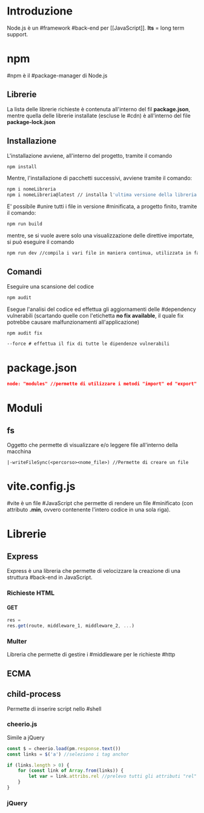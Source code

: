 # Introduzione
Node.js è un #framework #back-end per [[JavaScript]].
**lts** = long term support.
# npm
#npm è il #package-manager di Node.js
## Librerie
La lista delle librerie richieste è contenuta all'interno del fil **package.json**, mentre quella delle librerie installate (escluse le #cdn) è all'interno del file **package-lock.json**
## Installazione
L'installazione avviene, all'interno del progetto, tramite il comando
``` bash
npm install
```
Mentre, l'installazione di pacchetti successivi, avviene tramite il comando:
``` bash
npm i nomeLibreria
npm i nomeLibreria@latest // installa l'ultima versione della libreria
```
E' possibile #unire tutti i file in versione #minificata, a  progetto finito, tramite  il comando:
```Bash
npm run build
```
mentre, se si vuole avere solo una visualizzazione delle direttive importate, si può eseguire il comando
```Bash
npm run dev //compila i vari file in maniera continua, utilizzata in fase di sviluppo
```
## Comandi
Eseguire una scansione del codice
``` bash
npm audit
```
Esegue l'analisi del codice ed effettua gli aggiornamenti delle #dependency vulnerabili (scartando quelle con l'etichetta **no fix available**, il quale fix potrebbe causare malfunzionamenti all'applicazione)
``` bash
npm audit fix
```
	--force # effettua il fix di tutte le dipendenze vulnerabili
# package.json
```JSON
node: "modules" //permette di utilizzare i metodi "import" ed "export" per gestire i pacchetti
```
# Moduli
## fs
Oggetto che permette di visualizzare e/o leggere file all'interno della macchina
```Struttura
|-writeFileSync(<percorso><nome_file>) //Permette di creare un file
```
# vite.config.js
#vite è un file #JavaScript che permette di rendere un file #minificato (con attributo **.min**, ovvero contenente l'intero codice in una sola riga).
# Librerie
## Express
Express è una libreria che permette di velocizzare la creazione di una struttura #back-end in JavaScript.
### Richieste HTML
#### GET
```JavaScript
res = 
res.get(route, middleware_1, middleware_2, ...)
```
### Multer
Libreria che permette di gestire i #middleware per le richieste #http 
## ECMA
## child-process
Permette di inserire script nello #shell
### cheerio.js
Simile a jQuery
```Javascript
const $ = cheerio.load(pm.response.text())
const links = $('a') //seleziono i tag anchor

if (links.length > 0) {
	for (const link of Array.from(links)) {
		let var = link.attribs.rel //prelevo tutti gli attributi "rel" di link
	}
}
```
### jQuery